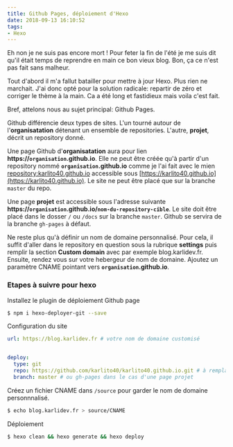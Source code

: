 ```yaml
---
title: Github Pages, déploiement d'Hexo
date: 2018-09-13 16:10:52
tags:
- Hexo
---
```


Eh non je ne suis pas encore mort ! Pour feter la fin de l'été je me suis dit qu'il était temps de reprendre en main ce bon vieux blog. Bon, ça ce n'est pas fait sans malheur.

Tout d'abord il m'a fallut batailler pour mettre à jour Hexo. Plus rien ne marchait. J'ai donc opté pour la solution radicale: repartir de zéro et corriger le thème à la main. Ca a été long et fastidieux mais voila c'est fait.

Bref, attelons nous au sujet principal: Github Pages.

Github différencie deux types de sites. L'un tourné autour de l'**organisatation** détenant un ensemble de repositories. L'autre, **projet**, décrit un repository donné.

Une page Github d'**organisatation** aura pour lien **https://`organisation`.github.io**. Elle ne peut être créée qu'à partir d'un repository nommé **`organisation`.github.io** comme je l'ai fait avec le mien [repository:karlito40.github.io](https://github.com/karlito40/karlito40.github.io) accessible sous [https://karlito40.github.io](https://karlito40.github.io). Le site ne peut être placé que sur la branche `master` du repo.

Une page **projet** est accessible sous l'adresse suivante **https://`organisation`.github.io/`nom-du-repository-cible`**. Le site doit être placé dans le dosser `/` ou `/docs` sur la branche `master`. Github se servira de la branche `gh-pages` à défaut.

Ne reste plus qu'à définir un nom de domaine personnalisé. Pour cela, il suffit d'aller dans le repository en question sous la rubrique **settings** puis remplir la section **Custom domain** avec par exemple blog.karlidev.fr. Ensuite, rendez vous sur votre hebergeur de nom de domaine. Ajoutez un paramètre CNAME pointant vers **`organisation`.github.io**.

### Etapes à suivre pour hexo

Installez le plugin de déploiement Github page

``` bash
$ npm i hexo-deployer-git --save
```

Configuration du site

``` yml
url: https://blog.karlidev.fr # votre nom de domaine customisé


deploy:
  type: git
  repo: https://github.com/karlito40/karlito40.github.io.git # à remplacer par le votre
  branch: master # ou gh-pages dans le cas d'une page projet
```

Créez un fichier CNAME dans `/source` pour garder le nom de domaine personnnalisé.

``` bash
$ echo blog.karlidev.fr > source/CNAME
```

Déploiement

``` bash
$ hexo clean && hexo generate && hexo deploy
```
